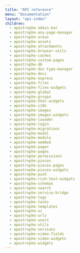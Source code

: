 ```yaml
---
title: "API reference"
menu: "Documentation"
layout: "api-index"
children:
  - apostrophe-admin-bar
  - apostrophe-any-page-manager
  - apostrophe-areas
  - apostrophe-assets
  - apostrophe-attachments
  - apostrophe-browser-utils
  - apostrophe-caches
  - apostrophe-custom-pages
  - apostrophe-db
  - apostrophe-doc-type-manager
  - apostrophe-docs
  - apostrophe-express
  - apostrophe-files
  - apostrophe-files-widgets
  - apostrophe-global
  - apostrophe-groups
  - apostrophe-html-widgets
  - apostrophe-i18n
  - apostrophe-images
  - apostrophe-images-widgets
  - apostrophe-launder
  - apostrophe-login
  - apostrophe-migrations
  - apostrophe-modal
  - apostrophe-module
  - apostrophe-oembed
  - apostrophe-pager
  - apostrophe-pages
  - apostrophe-permissions
  - apostrophe-pieces
  - apostrophe-pieces-pages
  - apostrophe-pieces-widgets
  - apostrophe-push
  - apostrophe-rich-text-widgets
  - apostrophe-schemas
  - apostrophe-search
  - apostrophe-service-bridge
  - apostrophe-tags
  - apostrophe-tasks
  - apostrophe-templates
  - apostrophe-ui
  - apostrophe-urls
  - apostrophe-users
  - apostrophe-utils
  - apostrophe-versions
  - apostrophe-video-fields
  - apostrophe-video-widgets
  - apostrophe-widgets
---
```

